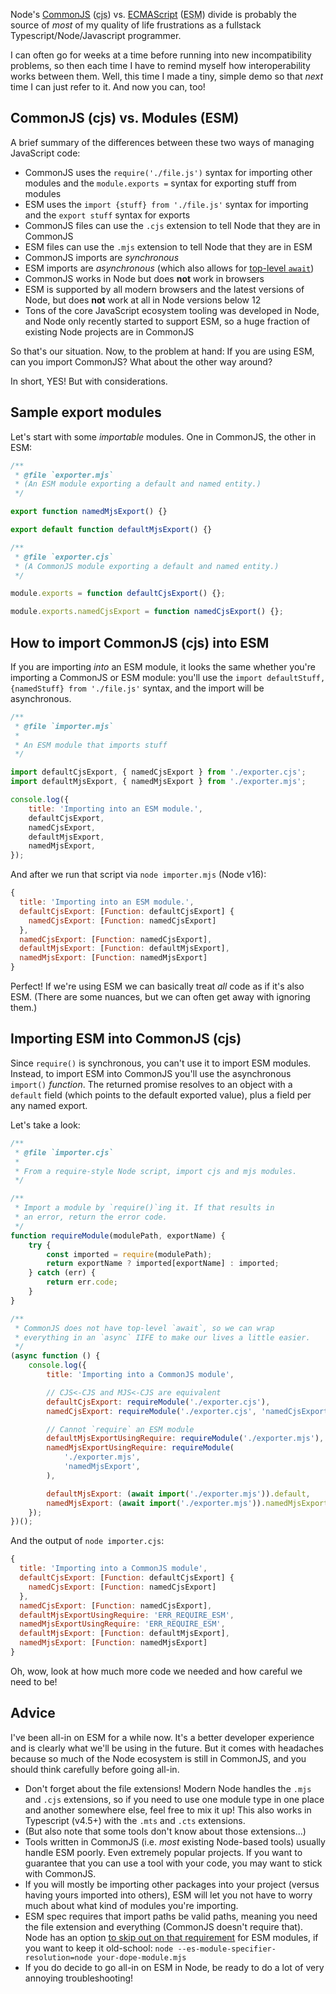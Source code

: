 Node's [CommonJS](https://nodejs.org/docs/latest-v16.x/api/modules.html) (<abbr title="CommonJS">cjs</abbr>) vs. [ECMAScript](https://nodejs.org/docs/latest-v16.x/api/esm.html) (<abbr title="ECMAScript Module">ESM</abbr>) divide is probably the source of _most_ of my quality of life frustrations as a fullstack Typescript/Node/Javascript programmer.

I can often go for weeks at a time before running into new incompatibility problems, so then each time I have to remind myself how interoperability works between them. Well, this time I made a tiny, simple demo so that _next_ time I can just refer to it. And now you can, too!

## CommonJS (cjs) vs. Modules (ESM)

A brief summary of the differences between these two ways of managing JavaScript code:

- CommonJS uses the `require('./file.js')` syntax for importing other modules and the `module.exports =` syntax for exporting stuff from modules
- ESM uses the `import {stuff} from './file.js'` syntax for importing and the `export stuff` syntax for exports
- CommonJS files can use the `.cjs` extension to tell Node that they are in CommonJS
- ESM files can use the `.mjs` extension to tell Node that they are in ESM
- CommonJS imports are _synchronous_
- ESM imports are _asynchronous_ (which also allows for [top-level `await`](https://developer.mozilla.org/en-US/docs/Web/JavaScript/Reference/Operators/await#top_level_await))
- CommonJS works in Node but does **not** work in browsers
- ESM is supported by all modern browsers and the latest versions of Node, but does **not** work at all in Node versions below 12
- Tons of the core JavaScript ecosystem tooling was developed in Node, and Node only recently started to support ESM, so a huge fraction of existing Node projects are in CommonJS

So that's our situation. Now, to the problem at hand: If you are using ESM, can you import CommonJS? What about the other way around?

In short, YES! But with considerations.

## Sample export modules

Let's start with some _importable_ modules. One in CommonJS, the other in ESM:

```js
/**
 * @file `exporter.mjs`
 * (An ESM module exporting a default and named entity.)
 */

export function namedMjsExport() {}

export default function defaultMjsExport() {}
```

```js
/**
 * @file `exporter.cjs`
 * (A CommonJS module exporting a default and named entity.)
 */

module.exports = function defaultCjsExport() {};

module.exports.namedCjsExport = function namedCjsExport() {};
```

## How to import CommonJS (cjs) into ESM

If you are importing _into_ an ESM module, it looks the same whether you're importing a CommonJS or ESM module: you'll use the `import defaultStuff, {namedStuff} from './file.js'` syntax, and the import will be asynchronous.

```js
/**
 * @file `importer.mjs`
 *
 * An ESM module that imports stuff
 */

import defaultCjsExport, { namedCjsExport } from './exporter.cjs';
import defaultMjsExport, { namedMjsExport } from './exporter.mjs';

console.log({
	title: 'Importing into an ESM module.',
	defaultCjsExport,
	namedCjsExport,
	defaultMjsExport,
	namedMjsExport,
});
```

And after we run that script via `node importer.mjs` (Node v16):

```js
{
  title: 'Importing into an ESM module.',
  defaultCjsExport: [Function: defaultCjsExport] {
    namedCjsExport: [Function: namedCjsExport]
  },
  namedCjsExport: [Function: namedCjsExport],
  defaultMjsExport: [Function: defaultMjsExport],
  namedMjsExport: [Function: namedMjsExport]
}
```

Perfect! If we're using ESM we can basically treat _all_ code as if it's also ESM. (There are some nuances, but we can often get away with ignoring them.)

## Importing ESM into CommonJS (cjs)

Since `require()` is synchronous, you can't use it to import ESM modules. Instead, to import ESM into CommonJS you'll use the asynchronous `import()` _function_. The returned promise resolves to an object with a `default` field (which points to the default exported value), plus a field per any named export.

Let's take a look:

```js
/**
 * @file `importer.cjs`
 *
 * From a require-style Node script, import cjs and mjs modules.
 */

/**
 * Import a module by `require()`ing it. If that results in
 * an error, return the error code.
 */
function requireModule(modulePath, exportName) {
	try {
		const imported = require(modulePath);
		return exportName ? imported[exportName] : imported;
	} catch (err) {
		return err.code;
	}
}

/**
 * CommonJS does not have top-level `await`, so we can wrap
 * everything in an `async` IIFE to make our lives a little easier.
 */
(async function () {
	console.log({
		title: 'Importing into a CommonJS module',

		// CJS<-CJS and MJS<-CJS are equivalent
		defaultCjsExport: requireModule('./exporter.cjs'),
		namedCjsExport: requireModule('./exporter.cjs', 'namedCjsExport'),

		// Cannot `require` an ESM module
		defaultMjsExportUsingRequire: requireModule('./exporter.mjs'),
		namedMjsExportUsingRequire: requireModule(
			'./exporter.mjs',
			'namedMjsExport',
		),

		defaultMjsExport: (await import('./exporter.mjs')).default,
		namedMjsExport: (await import('./exporter.mjs')).namedMjsExport,
	});
})();
```

And the output of `node importer.cjs`:

```js
{
  title: 'Importing into a CommonJS module',
  defaultCjsExport: [Function: defaultCjsExport] {
    namedCjsExport: [Function: namedCjsExport]
  },
  namedCjsExport: [Function: namedCjsExport],
  defaultMjsExportUsingRequire: 'ERR_REQUIRE_ESM',
  namedMjsExportUsingRequire: 'ERR_REQUIRE_ESM',
  defaultMjsExport: [Function: defaultMjsExport],
  namedMjsExport: [Function: namedMjsExport]
}
```

Oh, wow, look at how much more code we needed and how careful we need to be!

## Advice

I've been all-in on ESM for a while now. It's a better developer experience and is clearly what we'll be using in the future. But it comes with headaches because so much of the Node ecosystem is still in CommonJS, and you should think carefully before going all-in.

- Don't forget about the file extensions! Modern Node handles the `.mjs` and `.cjs` extensions, so if you need to use one module type in one place and another somewhere else, feel free to mix it up! This also works in Typescript (v4.5+) with the `.mts` and `.cts` extensions.
- (But also note that some tools don't know about those extensions...)
- Tools written in CommonJS (i.e. _most_ existing Node-based tools) usually handle ESM poorly. Even extremely popular projects. If you want to guarantee that you can use a tool with your code, you may want to stick with CommonJS.
- If you will mostly be importing other packages into your project (versus having yours imported into others), ESM will let you not have to worry much about what kind of modules you're importing.
- ESM spec requires that import paths be valid paths, meaning you need the file extension and everything (CommonJS doesn't require that). Node has an option [to skip out on that requirement](https://nodejs.org/docs/latest-v16.x/api/esm.html#customizing-esm-specifier-resolution-algorithm) for ESM modules, if you want to keep it old-school: `node --es-module-specifier-resolution=node your-dope-module.mjs`
- If you do decide to go all-in on ESM in Node, be ready to do a lot of very annoying troubleshooting!
